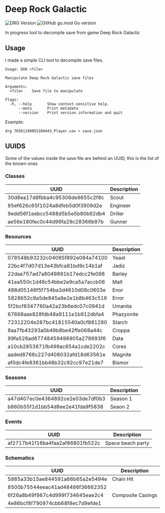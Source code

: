 # Deep Rock Galactic
![DRG Version](https://img.shields.io/badge/DRG%20Version-1.36-yellow.svg?style=flat)
![GitHub go.mod Go version](https://img.shields.io/github/go-mod/go-version/mrmarble/drg)

In progress tool to decompile save from game Deep Rock Galactic


## Usage

I made a simple CLI tool to decompile save files.

```
Usage: DGR <file>

Manipulate Deep Rock Galactic save files

Arguments:
  <file>    Save file to manipulate

Flags:
  -h, --help       Show context-sensitive help.
      --meta       Print metadata
      --version    Print version information and quit
```

Example:

```shell
drg 76561198055109443_Player.sav > save.json
```

## UUIDS

Some of the values inside the save file are behind an UUID, this is the list of the known ones

### Classes

| UUID                             | Description |
|----------------------------------|-------------|
| 30d8ea17d8fbba4c95306de9655c2f8c | Scout       |
| 85ef626c65f1024a8dfeb5d0f3909d2e | Engineer    |
| 9edd56f1eebcc5488d5b5e5b80b62db4 | Driller     |
| ae56e180fec0c44d96fa29c28366b97b | Gunner      |

### Resources

| UUID                             | Description |
|----------------------------------|-------------|
| 078548b93232c04085f892e084a74100 | Yeast       |
| 22bc4f7d07d13e43bfca81bd9c14b1af | Jadiz       |
| 22daa757ad7a8049891b17edcc2fe098 | Barley      |
| 41ea550c1d46c54bbe2e9ca5a7accb06 | Malt        |
| 488d05146f5f754ba3d4610d08c0603e | Enor        |
| 5828652c9a5de845a9e2e1b8b463c516 | Error       |
| 5f2bcf8347760a42a23b6edc07c0941d | Umanita     |
| 67668aae828fdb48a9111e1b912dbfa4 | Phazyonite  |
| 72312204e287bc41815540a0cf881280 | Starch      |
| 8aa7fb43293a0b49b8be42ffe068a44c | Croppa      |
| 99fa526ad87748459498905a278693f6 | Data        |
| a10cb2853871fb499ac854a1cde2202c | Cores       |
| aaded8766c227d408032afd18d63561e | Magnite     |
| af0dc4fe8361bb48b32c92cc97e21de7 | Bismor      |

### Seasons

| UUID                             | Description |
|----------------------------------|-------------|
| a47d407ec0e4364892ce2e03de7df0b3 | Season 1    |
| b860b55f1d1bb54d8ee2e41fda9f5838 | Seaon 2     |

### Events

| UUID                             | Description       |
|----------------------------------|-------------------|
| af2717b41f16ba4faa2af86801fb522c | Space beach party |


### Schematics

| UUID                             | Description       |
|----------------------------------|-------------------|
| 5885a33b15ae844591a66b65a2e5494e | Chain Hit         |
| 8500b75544eeac41ad48486f36662352 |                   |
| 6f26a8b49f967c4d999f734645eae2c4 | Composite Casings |
| 4e86bcf8f790974cbb68f8ec7d9efde1 |                   |
